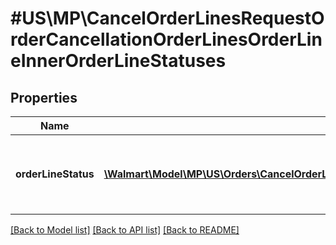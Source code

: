 # #US\MP\CancelOrderLinesRequestOrderCancellationOrderLinesOrderLineInnerOrderLineStatuses

## Properties

Name | Type | Description | Notes
------------ | ------------- | ------------- | -------------
**orderLineStatus** | [**\Walmart\Model\MP\US\Orders\CancelOrderLinesRequestOrderCancellationOrderLinesOrderLineInnerOrderLineStatusesOrderLineStatusInner[]**](CancelOrderLinesRequestOrderCancellationOrderLinesOrderLineInnerOrderLineStatusesOrderLineStatusInner.md) | List of details about the cancellation status update |


[[Back to Model list]](../) [[Back to API list]](../../Api/US/MP) [[Back to README]](../../README.md)
